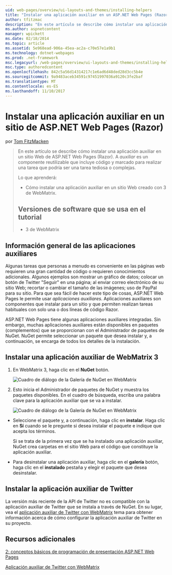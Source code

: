 ```yaml
---
uid: web-pages/overview/ui-layouts-and-themes/installing-helpers
title: "Instalar una aplicación auxiliar en un ASP.NET Web Pages (Razor) sitio | Documentos de Microsoft"
author: tfitzmac
description: "En este artículo se describe cómo instalar una aplicación auxiliar en un sitio Web de ASP.NET Web Pages (Razor). Una aplicación auxiliar es un componente reutilizable que incluye código y marcado en por..."
ms.author: aspnetcontent
manager: wpickett
ms.date: 02/18/2014
ms.topic: article
ms.assetid: 5e968ead-906a-45ea-ac2a-c70e57e1a9b1
ms.technology: dotnet-webpages
ms.prod: .net-framework
msc.legacyurl: /web-pages/overview/ui-layouts-and-themes/installing-helpers
msc.type: authoredcontent
ms.openlocfilehash: 842c5a56d14314217c1e6ad6d48ded28d3cc5b4e
ms.sourcegitcommit: 9a9483aceb34591c97451997036a9120c3fe2baf
ms.translationtype: MT
ms.contentlocale: es-ES
ms.lasthandoff: 11/10/2017
---
```

<a name="installing-a-helper-in-an-aspnet-web-pages-razor-site"></a>Instalar una aplicación auxiliar en un sitio de ASP.NET Web Pages (Razor)
====================
por [Tom FitzMacken](https://github.com/tfitzmac)

> En este artículo se describe cómo instalar una aplicación auxiliar en un sitio Web de ASP.NET Web Pages (Razor). A *auxiliar* es un componente reutilizable que incluye código y marcado para realizar una tarea que podría ser una tarea tediosa o complejas.
> 
> Lo que aprenderá:
> 
> - Cómo instalar una aplicación auxiliar en un sitio Web creado con 3 de WebMatrix.
>   
> 
> ## <a name="software-versions-used-in-the-tutorial"></a>Versiones de software que se usa en el tutorial
> 
> 
> - 3 de WebMatrix


## <a name="overview-of-helpers"></a>Información general de las aplicaciones auxiliares

Algunas tareas que personas a menudo es conveniente en las páginas web requieren una gran cantidad de código o requieren conocimientos adicionales. Algunos ejemplos son mostrar un gráfico de datos; colocar un botón de Twitter "Seguir" en una página; al enviar correo electrónico de su sitio Web; recortar o cambiar el tamaño de las imágenes; uso de PayPal para su sitio. Para que sea fácil de hacer este tipo de cosas, ASP.NET Web Pages le permite usar *aplicaciones auxiliares*. Aplicaciones auxiliares son componentes que instalar para un sitio y que permiten realizan tareas habituales con solo una o dos líneas de código Razor.

ASP.NET Web Pages tiene algunas aplicaciones auxiliares integradas. Sin embargo, muchas aplicaciones auxiliares están disponibles en paquetes (complementos) que se proporcionan con el Administrador de paquetes de NuGet. NuGet permite seleccionar un paquete que desea instalar y, a continuación, se encarga de todos los detalles de la instalación.

## <a name="installing-a-helper-in-webmatrix-3"></a>Instalar una aplicación auxiliar de WebMatrix 3

1. En WebMatrix 3, haga clic en el **NuGet** botón.

    ![Cuadro de diálogo de la Galería de NuGet en WebMatrix](installing-helpers/_static/image1.png)
2. Esto inicia el Administrador de paquetes de NuGet y muestra los paquetes disponibles. En el cuadro de búsqueda, escriba una palabra clave para la aplicación auxiliar que se va a instalar.

    ![Cuadro de diálogo de la Galería de NuGet en WebMatrix](installing-helpers/_static/image2.png)
- Seleccione el paquete y, a continuación, haga clic en **instalar**. Haga clic en **Sí** cuando se le pregunte si desea instalar el paquete e indique que acepta los términos.

    Si se trata de la primera vez que se ha instalado una aplicación auxiliar, NuGet crea carpetas en el sitio Web para el código que constituye la aplicación auxiliar.
- Para desinstalar una aplicación auxiliar, haga clic en el **galería** botón, haga clic en el **instalado** pestaña y elegir el paquete que desea desinstalar.

## <a name="installing-the-twitter-helper"></a>Instalar la aplicación auxiliar de Twitter

La versión más reciente de la API de Twitter no es compatible con la aplicación auxiliar de Twitter que se instala a través de NuGet. En su lugar, vea el [aplicación auxiliar de Twitter con WebMatrix](twitter-helper.md) tema para obtener información acerca de cómo configurar la aplicación auxiliar de Twitter en su proyecto.

<a id="Additional_Resources"></a>
## <a name="additional-resources"></a>Recursos adicionales


[2: conceptos básicos de programación de presentación ASP.NET Web Pages](../getting-started/introducing-razor-syntax-c.md)

[Aplicación auxiliar de Twitter con WebMatrix](twitter-helper.md)
